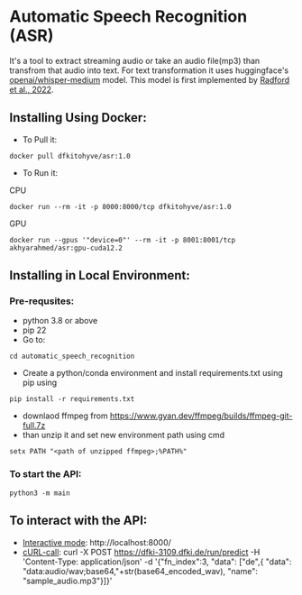 # Automatic Speech Recognition (ASR)
It's a tool to extract streaming audio or take an audio file(mp3) than transfrom that audio into text. For text transformation it uses huggingface's [openai/whisper-medium](https://huggingface.co/openai/whisper-medium) model. This model is first implemented by [Radford et al., 2022](https://arxiv.org/abs/2212.04356).

## Installing Using Docker:
* To Pull it: 
```
docker pull dfkitohyve/asr:1.0
```
* To Run it: 

CPU
```
docker run --rm -it -p 8000:8000/tcp dfkitohyve/asr:1.0
```

GPU
```
docker run --gpus '"device=0"' --rm -it -p 8001:8001/tcp akhyarahmed/asr:gpu-cuda12.2
```


## Installing in Local Environment:
### Pre-requsites:
* python 3.8 or above
* pip 22
* Go to:
```
cd automatic_speech_recognition
```
* Create a python/conda environment and install requirements.txt using pip using 
```
pip install -r requirements.txt
```

* downlaod ffmpeg from https://www.gyan.dev/ffmpeg/builds/ffmpeg-git-full.7z
* than  unzip it and set new environment path using cmd
```
setx PATH "<path of unzipped ffmpeg>;%PATH%"
``` 

### To start the API:
```
python3 -m main
```
## To interact with the API:
* <u>Interactive mode</u>: http://localhost:8000/
* <u>cURL-call</u>:
curl -X POST https://dfki-3109.dfki.de/run/predict -H 'Content-Type: application/json' -d '{"fn_index":3, "data": ["de",{ "data": "data:audio/wav;base64,"+str(base64_encoded_wav), "name": "sample_audio.mp3"}]}'
